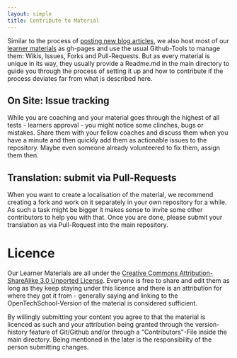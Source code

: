 ```yaml
---
layout: simple
title: Contribute to Material
---
```


Similar to the process of [posting new blog articles](/handbooks/blog-posts.html), we also host most of our [learner materials](/material.html) as gh-pages and use the usual Github-Tools to manage them: Wikis, Issues, Forks and Pull-Requests. But as every material is unique in its way, they usually provide a Readme.md in the main directory to guide you through the process of setting it up and how to contribute if the process deviates far from what is described here.

## On Site: Issue tracking
While you are coaching and your material goes through the highest of all tests - learners approval - you might notice some clinches, bugs or mistakes. Share them with your fellow coaches and discuss them when you have a minute and then quickly add them as actionable issues to the repository. Maybe even someone already volunteered to fix them, assign them then.

## Translation: submit via Pull-Requests
When you want to create a localisation of the material, we recommend creating a fork and work on it separately in your own repository for a while. As such a task might be bigger it makes sense to invite some other contributors to help you with that. Once you are done, please submit your translation as via Pull-Request into the main repository.

# Licence
Our Learner Materials are all under the [Creative Commons Attribution-ShareAlike 3.0 Unported License](http://creativecommons.org/licenses/by-sa/3.0/deed.en_US). Everyone is free to share and edit them as long as they keep staying under this licence and there is an attribution for where they got it from - generally saying and linking to the OpenTechSchool-Version of the material is considered sufficient.

By willingly submitting your content you agree to that the material is licenced as such and your attribution being granted through the version-history feature of Git/Github and/or through a "Contributors"-File inside the main directory. Being mentioned in the later is the responsibility of the person submitting changes.